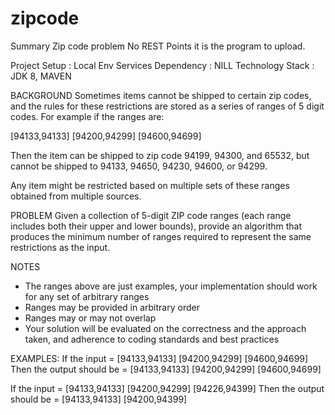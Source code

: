 # zipcode
Summary
Zip code problem
No REST Points it is the program to upload.

Project Setup : Local Env
Services Dependency : NILL 
Technology Stack : JDK 8, MAVEN

BACKGROUND
Sometimes items cannot be shipped to certain zip codes, and the rules for these restrictions are stored as a series of ranges of 5 digit codes. For example if the ranges are:

[94133,94133] [94200,94299] [94600,94699]

Then the item can be shipped to zip code 94199, 94300, and 65532, but cannot be shipped to 94133, 94650, 94230, 94600, or 94299.

Any item might be restricted based on multiple sets of these ranges obtained from multiple sources.

PROBLEM
Given a collection of 5-digit ZIP code ranges (each range includes both their upper and lower bounds), provide an algorithm that produces the minimum number of ranges required to represent the same restrictions as the input.

NOTES
- The ranges above are just examples, your implementation should work for any set of arbitrary ranges
- Ranges may be provided in arbitrary order
- Ranges may or may not overlap
- Your solution will be evaluated on the correctness and the approach taken, and adherence to coding standards and best practices

EXAMPLES:
If the input = [94133,94133] [94200,94299] [94600,94699]
Then the output should be = [94133,94133] [94200,94299] [94600,94699]

If the input = [94133,94133] [94200,94299] [94226,94399] 
Then the output should be = [94133,94133] [94200,94399]
